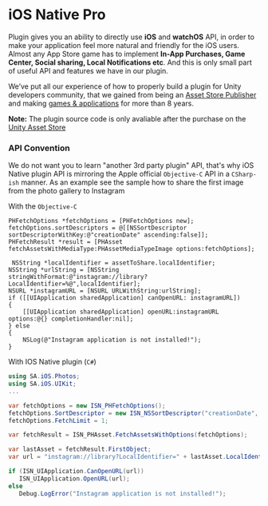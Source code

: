 # iOS Native Pro
Plugin gives you an ability to directly use **iOS** and **watchOS** API, in order to make your application feel more natural and friendly for the iOS users. Almost any App Store game has to implement **In-App Purchases, Game Center, Social sharing, Local Notifications etc**. And this is only small part of useful API and features we have in our plugin.

We’ve put all our experience of how to properly build a plugin for Unity developers community, that we gained from being an [Asset Store Publisher](https://assetstore.unity.com/publishers/2256) and making [games & applications](https://stansassets.com/#portfolio) for more than 8 years.

**Note:** The plugin source code is only avaliable after the purchase on the [Unity Asset Store](https://assetstore.unity.com/packages/tools/integration/ios-native-pro-119175)

### API Convention
We do not want you to learn "another 3rd party plugin" API, that's why iOS Native plugin API is mirroring the Apple official `Objective-C` API in a `CSharp-ish` manner.  As an example see the sample how to share the first image from the photo gallery to Instagram

With the `Objective-C`
```objective-c.
PHFetchOptions *fetchOptions = [PHFetchOptions new];
fetchOptions.sortDescriptors = @[[NSSortDescriptor sortDescriptorWithKey:@"creationDate" ascending:false]];
PHFetchResult *result = [PHAsset fetchAssetsWithMediaType:PHAssetMediaTypeImage options:fetchOptions];

 NSString *localIdentifier = assetToShare.localIdentifier;
NSString *urlString = [NSString stringWithFormat:@"instagram://library?LocalIdentifier=%@",localIdentifier];
NSURL *instagramURL = [NSURL URLWithString:urlString];
if ([[UIApplication sharedApplication] canOpenURL: instagramURL])
{
    [[UIApplication sharedApplication] openURL:instagramURL options:@{} completionHandler:nil];
} else
{
	NSLog(@"Instagram application is not installed!");
}
```

With IOS Native plugin (`C#`)
```csharp
using SA.iOS.Photos;
using SA.iOS.UIKit;
...

var fetchOptions = new ISN_PHFetchOptions();
fetchOptions.SortDescriptor = new ISN_NSSortDescriptor("creationDate", false);
fetchOptions.FetchLimit = 1;

var fetchResult = ISN_PHAsset.FetchAssetsWithOptions(fetchOptions);

var lastAsset = fetchResult.FirstObject;
var url = "instagram://library?LocalIdentifier=" + lastAsset.LocalIdentifier;

if (ISN_UIApplication.CanOpenURL(url))
   ISN_UIApplication.OpenURL(url);
else
   Debug.LogError("Instagram application is not installed!");
```
